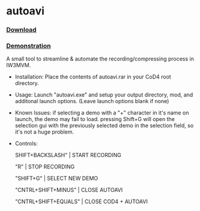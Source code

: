 # autoavi

### [Download](https://github.com/cynmvm/autoavi/releases/)

### [Demonstration](https://www.youtube.com/watch?v=cWI0V-3X5yg)


A small tool to streamline & automate the recording/compressing process in IW3MVM.

- Installation:
   Place the contents of autoavi.rar in your CoD4 root directory.

 - Usage:
   Launch "autoavi.exe" and setup your output directory, mod, and additonal launch options. (Leave launch options blank if none)
   
 - Known Issues:
  if selecting a demo with a "+" character in it's name on launch, the demo may fail to load. pressing Shift+G will open the selection gui with the previously     selected demo in the selection field, so it's not a huge problem.
  
 - Controls:
 
   SHIFT+BACKSLASH" | START RECORDING 
    
   "R" | STOP RECORDING 
   
   "SHIFT+G" | SELECT NEW DEMO
   
   "CNTRL+SHIFT+MINUS" | CLOSE AUTOAVI 
   
   "CNTRL+SHIFT+EQUALS" | CLOSE COD4 + AUTOAVI
